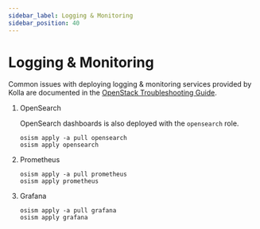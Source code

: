 ```yaml
---
sidebar_label: Logging & Monitoring
sidebar_position: 40
---
```


# Logging & Monitoring

Common issues with deploying logging & monitoring services provided by Kolla
are documented in the [OpenStack Troubleshooting Guide](../../troubleshooting-guide/openstack.md).

1. OpenSearch

   OpenSearch dashboards is also deployed with the `opensearch` role.

   ```
   osism apply -a pull opensearch
   osism apply opensearch
   ```

2. Prometheus

   ```
   osism apply -a pull prometheus
   osism apply prometheus
   ```

3. Grafana

   ```
   osism apply -a pull grafana
   osism apply grafana
   ```
